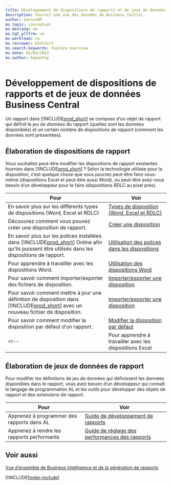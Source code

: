 ```yaml
---
title: Développement de dispositions de rapports et de jeux de données
description: Fournit une vue des données de Business Central.
author: kennieNP
ms.topic: conceptual
ms.devlang: na
ms.tgt_pltfrm: na
ms.workload: na
ms.reviewer: bholtorf
ms.search.keywords: feature overview
ms.date: 02/03/2022
ms.author: kepontop
---
```


# Développement de dispositions de rapports et de jeux de données Business Central

Un rapport dans [!INCLUDE[prod_short](includes/prod_short.md)] se compose d’un objet de rapport qui définit le _jeu de données_ du rapport (quelles sont les données disponibles) et un certain nombre de _dispositions de rapport_ (comment les données sont présentées).  

## Élaboration de dispositions de rapport

Vous souhaitez peut-être modifier les dispositions de rapport existantes fournies dans [!INCLUDE[prod_short](includes/prod_short.md)] ? Selon la technologie utilisée pour la disposition, c’est quelque chose que vous pourrez peut-être faire vous-même (dispositions Excel et peut-être aussi Word), ou peut-être avez-vous besoin d’un développeur pour le faire (dispositions RDLC au pixel près).

| Pour | Voir |
|--|--|
| En savoir plus sur les différents types de dispositions (Word, Excel et RDLC) | [Types de disposition (Word, Excel et RDLC)](ui-manage-report-layouts.md) |
| Découvrez comment vous pouvez créer une disposition de rapport. | [Créer une disposition](ui-how-create-custom-report-layout.md) |
| En savoir plus sur les polices installées dans [!INCLUDE[prod_short](includes/prod_short.md)] Online afin qu’ils puissent être utilisés dans les dispositions de rapport. | [Utilisation des polices dans les dispositions](ui-fonts.md) |
| Pour apprendre à travailler avec les dispositions Word. | [Utilisation des dispositions Word](ui-how-add-fields-word-report-layout.md) |
| Pour savoir comment importer/exporter des fichiers de disposition. | [Importer/exporter une disposition](ui-how-import-and-export-report-layout.md) |
| Pour savoir comment mettre à jour une définition de disposition dans [!INCLUDE[prod_short](includes/prod_short.md)] avec un nouveau fichier de disposition. | [Importer/exporter une disposition](ui-how-import-and-export-report-layout.md) |
| Pour savoir comment modifier la disposition par défaut d’un rapport. | [Modifier la disposition par défaut](ui-how-change-layout-currently-used-report.md) |
<!-- | Pour apprendre à travailler avec les dispositions Excel | [Utilisation des dispositions d’Excel](ui-how-add-fields-word-report-layout.md) | -->

## Élaboration de jeux de données de rapport

 Pour modifier les définitions de jeu de données qui définissent les données disponibles dans le rapport, vous avez besoin d’un développeur qui connaît le langage de programmation AL et les outils pour développer des objets de rapport et des extensions de rapport.

| Pour | Voir |
|--|--|
| Apprenez à programmer des rapports dans AL | [Guide de développement de rapports](/dynamics365/business-central/dev-itpro/developer/devenv-reports) |
| Apprenez à rendre les rapports performants | [Guide de réglage des performances des rapports](/dynamics365/business-central/dev-itpro/performance/performance-developer#writing-efficient-reports) |

## Voir aussi

[Vue d’ensemble de Business Intelligence et de la génération de rapports](reports-use-reports.md)


[!INCLUDE[footer-include](includes/footer-banner.md)]